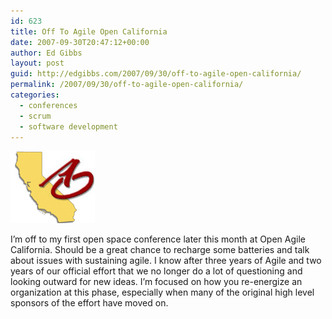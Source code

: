 ```yaml
---
id: 623
title: Off To Agile Open California
date: 2007-09-30T20:47:12+00:00
author: Ed Gibbs
layout: post
guid: http://edgibbs.com/2007/09/30/off-to-agile-open-california/
permalink: /2007/09/30/off-to-agile-open-california/
categories:
  - conferences
  - scrum
  - software development
---
```

<div>
  <img src="/images/agile_open_logo.png" alt="agile_open_logo.png" border="0" width="135" height="116" />
</div>

I&#8217;m off to my first open space conference later this month at Open Agile California. Should be a great chance to recharge some batteries and talk about issues with sustaining agile. I know after three years of Agile and two years of our official effort that we no longer do a lot of questioning and looking outward for new ideas. I&#8217;m focused on how you re-energize an organization at this phase, especially when many of the original high level sponsors of the effort have moved on.
